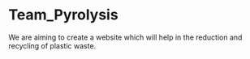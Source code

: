 # Team_Pyrolysis
We are aiming to create a website which will help in the reduction and recycling of plastic waste.
